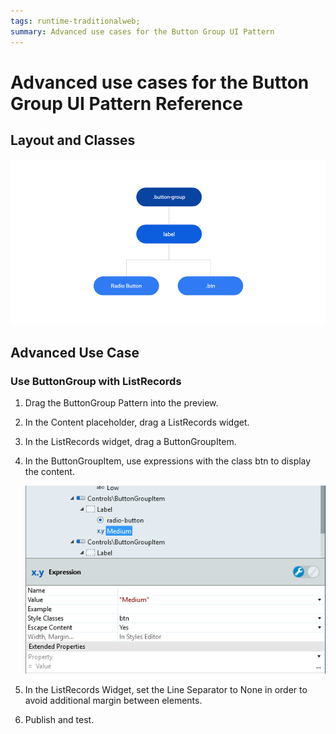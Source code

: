 ```yaml
---
tags: runtime-traditionalweb; 
summary: Advanced use cases for the Button Group UI Pattern
---
```


# Advanced use cases for the Button Group UI Pattern Reference

## Layout and Classes

![](<images/buttongroup-image-3.png>)

## Advanced Use Case

### Use ButtonGroup with ListRecords

1. Drag the ButtonGroup Pattern into the preview.

1. In the Content placeholder, drag a ListRecords widget.

1. In the ListRecords widget, drag a ButtonGroupItem.

1. In the ButtonGroupItem, use expressions with the class btn to display the content.

    ![](<images/buttongroup-image-4.png>)

1. In the ListRecords Widget, set the Line Separator to None in order to avoid additional margin between elements.

1. Publish and test.





